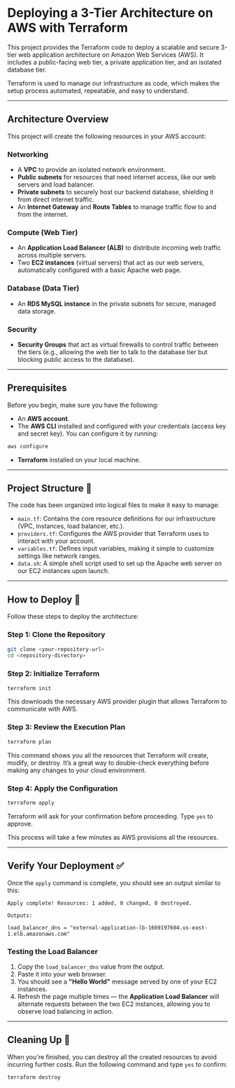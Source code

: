 # Deploying a 3-Tier Architecture on AWS with Terraform

This project provides the Terraform code to deploy a scalable and secure 3-tier web application architecture on Amazon Web Services (AWS). It includes a public-facing web tier, a private application tier, and an isolated database tier.

Terraform is used to manage our infrastructure as code, which makes the setup process automated, repeatable, and easy to understand.

---

## Architecture Overview

This project will create the following resources in your AWS account:

### Networking
- A **VPC** to provide an isolated network environment.  
- **Public subnets** for resources that need internet access, like our web servers and load balancer.  
- **Private subnets** to securely host our backend database, shielding it from direct internet traffic.  
- An **Internet Gateway** and **Route Tables** to manage traffic flow to and from the internet.  

### Compute (Web Tier)
- An **Application Load Balancer (ALB)** to distribute incoming web traffic across multiple servers.  
- Two **EC2 instances** (virtual servers) that act as our web servers, automatically configured with a basic Apache web page.  

### Database (Data Tier)
- An **RDS MySQL instance** in the private subnets for secure, managed data storage.  

### Security
- **Security Groups** that act as virtual firewalls to control traffic between the tiers (e.g., allowing the web tier to talk to the database tier but blocking public access to the database).  

---

## Prerequisites

Before you begin, make sure you have the following:

- An **AWS account**.  
- The **AWS CLI** installed and configured with your credentials (access key and secret key). You can configure it by running:  

```bash
aws configure
```

- **Terraform** installed on your local machine.  

---

## Project Structure 📁

The code has been organized into logical files to make it easy to manage:

- `main.tf`: Contains the core resource definitions for our infrastructure (VPC, instances, load balancer, etc.).  
- `providers.tf`: Configures the AWS provider that Terraform uses to interact with your account.  
- `variables.tf`: Defines input variables, making it simple to customize settings like network ranges.  
- `data.sh`: A simple shell script used to set up the Apache web server on our EC2 instances upon launch.  

---

## How to Deploy 🚀

Follow these steps to deploy the architecture:

### Step 1: Clone the Repository
```bash
git clone <your-repository-url>
cd <repository-directory>
```

### Step 2: Initialize Terraform
```bash
terraform init
```
This downloads the necessary AWS provider plugin that allows Terraform to communicate with AWS.

### Step 3: Review the Execution Plan
```bash
terraform plan
```
This command shows you all the resources that Terraform will create, modify, or destroy. It’s a great way to double-check everything before making any changes to your cloud environment.

### Step 4: Apply the Configuration
```bash
terraform apply
```
Terraform will ask for your confirmation before proceeding. Type `yes` to approve.  

This process will take a few minutes as AWS provisions all the resources.

---

## Verify Your Deployment ✅

Once the `apply` command is complete, you should see an output similar to this:

```
Apply complete! Resources: 1 added, 0 changed, 0 destroyed.

Outputs:

load_balancer_dns = "external-application-lb-1669197604.us-east-1.elb.amazonaws.com"
```

### Testing the Load Balancer
1. Copy the `load_balancer_dns` value from the output.  
2. Paste it into your web browser.  
3. You should see a **"Hello World"** message served by one of your EC2 instances.  
4. Refresh the page multiple times — the **Application Load Balancer** will alternate requests between the two EC2 instances, allowing you to observe load balancing in action.  

---

## Cleaning Up 🧹

When you're finished, you can destroy all the created resources to avoid incurring further costs. Run the following command and type `yes` to confirm:

```bash
terraform destroy
```
